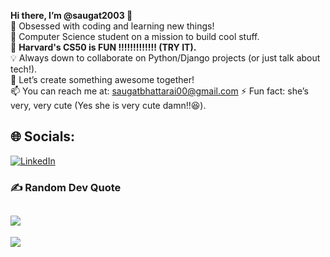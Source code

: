 **Hi there, I’m @saugat2003 👋**  
👀 Obsessed with coding and learning new things!   
🤖 Computer Science student on a mission to build cool stuff.  
🌱 **Harvard's CS50 is FUN !!!!!!!!!!!!!    (TRY IT).**   
💡 Always down to collaborate on Python/Django projects (or just talk about tech!).   
💞️ Let’s create something awesome together!   
📫 You can reach me at: saugatbhattarai00@gmail.com
⚡ Fun fact: she’s very, very cute (Yes she is very cute damn!!😆).  

## 🌐 Socials:
[![LinkedIn](https://img.shields.io/badge/LinkedIn-%230077B5.svg?logo=linkedin&logoColor=white)](https://linkedin.com/in/https://www.linkedin.com/in/saugat-bhattarai-9378822b3/) 

### ✍️ Random Dev Quote
![](https://quotes-github-readme.vercel.app/api?type=horizontal&theme=dark)
---
[![](https://visitcount.itsvg.in/api?id=saugat2003&icon=2&color=3)](https://visitcount.itsvg.in)

